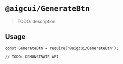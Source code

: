 # `@aigcui/GenerateBtn`

> TODO: description

## Usage

```
const GenerateBtn = require('@aigcui/GenerateBtn');

// TODO: DEMONSTRATE API
```

